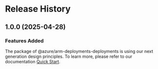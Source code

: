 # Release History
    
## 1.0.0 (2025-04-28)

### Features Added

The package of @azure/arm-deployments-deployments is using our next generation design principles. To learn more, please refer to our documentation [Quick Start](https://aka.ms/azsdk/js/mgmt/quickstart).
